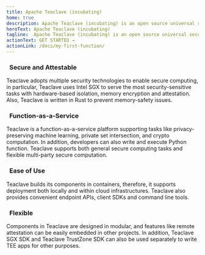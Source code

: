 ```yaml
---
title: Apache Teaclave (incubating)
home: true
description: Apache Teaclave (incubating) is an open source universal secure computing platform, making computation on privacy-sensitive data safe and simple.
heroText: Apache Teaclave (incubating)
tagline:  Apache Teaclave (incubating) is an open source universal secure computing platform, making computation on privacy-sensitive data safe and simple.
actionText: GET STARTED →
actionLink: /docs/my-first-function/
---
```


<div class="features">

<div class="feature">
<h3><i class="fas fa-shield-alt"></i>&nbsp; Secure and Attestable</h3>
<p>
Teaclave adopts multiple security technologies to enable secure computing,
in particular, Teaclave uses Intel SGX to serve the most security-sensitive
tasks with hardware-based isolation, memory encryption and attestation.
Also, Teaclave is written in Rust to prevent memory-safety issues.
</p>
</div>

<div class="feature">
<h3><i class="fas fa-server"></i>&nbsp; Function-as-a-Service</h3>
<p> Teaclave is a
function-as-a-service platform supporting tasks like privacy-preserving machine
learning, private set intersection, and crypto computation. In addition,
developers can also write and execute Python function.
Teaclave supports both
general secure computing tasks and flexible multi-party secure computation.
</p>
</div>

<div class="feature">
<h3><i class="fas fa-grin"></i>&nbsp; Ease of Use</h3>
<p> Teaclave builds its
components in containers, therefore, it supports deployment both locally and
within cloud infrastructures. Teaclave also provides convenient endpoint APIs,
client SDKs and command line tools. </p>
</div>

<div class="feature">
<h3><i class="fas fa-shapes"></i>&nbsp; Flexible</h3>
<p> Components in Teaclave are designed in
modular, and features like remote attestation can be easily embedded in other
projects. In addition, Teaclave SGX SDK and Teaclave TrustZone SDK can also be
used separately to write TEE apps for other purposes. </p>
</div>

</div>
